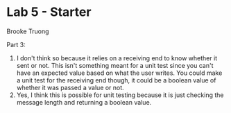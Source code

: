 # Lab 5 - Starter
Brooke Truong

Part 3:
1. I don't think so because it relies on a receiving end to know whether it sent or not. This isn't something meant for a unit test since you can't have an expected value based on what the user writes. You could make a unit test for the receiving end though, it could be a boolean value of whether it was passed a value or not. 
2. Yes, I think this is possible for unit testing because it is just checking the message length and returning a boolean value. 